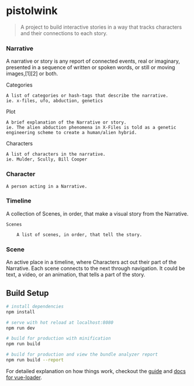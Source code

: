 # pistolwink

> A project to build interactive stories in a way that tracks characters and their connections to each story.

### Narrative

A narrative or story is any report of connected events, real or imaginary, presented in a sequence of written or spoken words, or still or moving images,[1][2] or both.

Categories

    A list of categories or hash-tags that describe the narrative.
    ie. x-files, ufo, abduction, genetics

Plot

    A brief explanation of the Narrative or story.
    ie. The alien abduction phenomena in X-Files is told as a genetic engineering scheme to create a human/alien hybrid.

Characters

    A list of characters in the narrative.
    ie. Mulder, Scully, Bill Cooper

### Character

    A person acting in a Narrative.

### Timeline

A collection of Scenes, in order, that make a visual story from the Narrative.

    Scenes

        A list of scenes, in order, that tell the story.

### Scene

An active place in a timeline, where Characters act out their part of the Narrative. Each scene connects to the next through navigation. It could be text, a video, or an animation, that tells a part of the story.

## Build Setup

``` bash
# install dependencies
npm install

# serve with hot reload at localhost:8080
npm run dev

# build for production with minification
npm run build

# build for production and view the bundle analyzer report
npm run build --report
```

For detailed explanation on how things work, checkout the [guide](http://vuejs-templates.github.io/webpack/) and [docs for vue-loader](http://vuejs.github.io/vue-loader).
